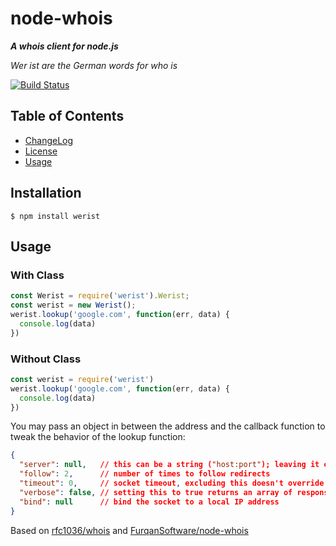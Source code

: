# node-whois

**_A whois client for node.js_**



_Wer ist are the German words for who is_

[![Build Status](https://travis-ci.org/w4andy/node-werist.svg?branch=master)](https://travis-ci.org/w4andy/node-werist)

## Table of Contents

 - [ChangeLog](https://github.com/w4andy/node-werist/blob/master/CHANGELOG.markdown)
 - [License](https://github.com/w4andy/node-werist/blob/master/LICENSE)
 - [Usage](#usage)

## Installation

```
$ npm install werist
```

## Usage

### With Class

```js
const Werist = require('werist').Werist;
const werist = new Werist(); 
werist.lookup('google.com', function(err, data) {
  console.log(data)
})
```


### Without Class

```js
const werist = require('werist')
werist.lookup('google.com', function(err, data) {
  console.log(data)
})
```


You may pass an object in between the address and the callback function to tweak the behavior of the lookup function:

```json
{
  "server": null,   // this can be a string ("host:port"); leaving it empty then werist chooses the server 
  "follow": 2,      // number of times to follow redirects
  "timeout": 0,     // socket timeout, excluding this doesn't override any default timeout value
  "verbose": false, // setting this to true returns an array of responses from all servers
  "bind": null      // bind the socket to a local IP address
}
```


Based on [rfc1036/whois](https://github.com/rfc1036/whois) and [FurqanSoftware/node-whois](https://github.com/FurqanSoftware/node-whois)
